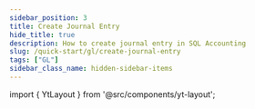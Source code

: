 ```yaml
---
sidebar_position: 3
title: Create Journal Entry 
hide_title: true
description: How to create journal entry in SQL Accounting
slug: /quick-start/gl/create-journal-entry
tags: ["GL"]
sidebar_class_name: hidden-sidebar-items
---
```


import { YtLayout } from '@src/components/yt-layout';

<YtLayout 
    url="https://www.youtube.com/embed/I5TC0re1fxQ?autoplay=1"
    videoId="I5TC0re1fxQ"
    title="Journal Entry"
/>
